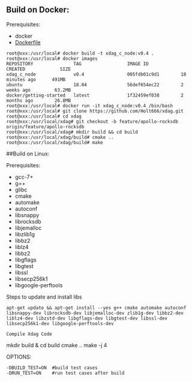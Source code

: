 ## Build on Docker:

Prerequisites:
- docker
- [Dockerfile](https://github.com/Holt666/xdag/blob/feature/apollo-rocksdb/Dockerfile)
```
root@xxx:/usr/local# docker build -t xdag_c_node:v0.4 .
root@xxx:/usr/local# docker images
REPOSITORY               TAG                 IMAGE ID            CREATED             SIZE
xdag_c_node              v0.4                005fdb01c9d1        18 minutes ago      491MB
ubuntu                   18.04               56def654ec22        2 weeks ago         63.2MB
docker/getting-started   latest              1f32459ef038        2 months ago        26.8MB
root@xxx:/usr/local# docker run -it xdag_c_node:v0.4 /bin/bash
root@xxx:/usr/local# git clone https://github.com/Holt666/xdag.git
root@xxx:/usr/local# cd xdag
root@xxx:/usr/local/xdag# git checkout -b feature/apollo-rocksdb origin/feature/apollo-rocksdb
root@xxx:/usr/local/xdag# mkdir build && cd build
root@xxx:/usr/local/xdag/build# cmake ..
root@xxx:/usr/local/xdag/build# make
```

##Build on Linux:

Prerequisites:
- gcc-7+
- g++
- glibc
- cmake
- automake
- autoconf
- libsnappy
- librocksdb
- libjemalloc
- libzlib1g
- libbz2
- liblz4
- libbz2
- libgflags
- libgtest
- libssl
- libsecp256k1
- libgoogle-perftools

Steps to update and install libs
```
apt-get update && apt-get install --yes g++ cmake automake autoconf libsnappy-dev librocksdb-dev libjemalloc-dev zlib1g-dev libbz2-dev liblz4-dev libzstd-dev libgflags-dev libgtest-dev libssl-dev libsecp256k1-dev libgoogle-perftools-dev

Compile Xdag Code
```
mkdir build & cd build
cmake ..
make -j 4

OPTIONS:
```
-DBUILD_TEST=ON  #build test cases
-DRUN_TEST=ON    #run test cases after build
```


